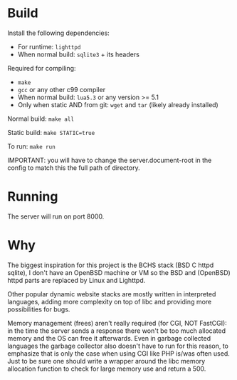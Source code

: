 # Build
Install the following dependencies:
* For runtime: `lighttpd`
* When normal build: `sqlite3` + its headers

Required for compiling:
* `make`
* `gcc` or any other c99 compiler
* When normal build: `lua5.3` or any version >= 5.1
* Only when static AND from git: `wget` and `tar` (likely already installed)

Normal build: `make all`

Static build: `make STATIC=true`

To run: `make run`

IMPORTANT: you will have to change the server.document-root in the config to match this the full path of directory.

# Running
The server will run on port 8000.

# Why
The biggest inspiration for this project is the BCHS stack (BSD C httpd sqlite), I don't have an OpenBSD machine or VM so the BSD and (OpenBSD) httpd parts are replaced by Linux and Lighttpd.

Other popular dynamic website stacks are mostly written in interpreted languages, adding more complexity on top of libc and providing more possibilities for bugs.

Memory management (frees) aren't really required (for CGI, NOT FastCGI): in the time the server sends a response there won't be too much allocated memory and the OS can free it afterwards. Even in garbage collected languages the garbage collector also doesn't have to run for this reason, to emphasize that is only the case when using CGI like PHP is/was often used. Just to be sure one should write a wrapper around the libc memory allocation function to check for large memory use and return a 500.
